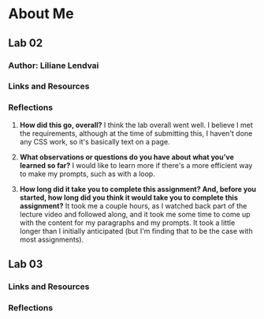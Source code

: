 # About Me

## Lab 02

### Author: Liliane Lendvai

### Links and Resources

### Reflections

1. **How did this go, overall?**
I think the lab overall went well. I believe I met the requirements, although at the time of submitting this, I haven't done any CSS work, so it's basically text on a page. 

2. **What observations or questions do you have about what you’ve learned so far?**
I would like to learn more if there's a more efficient way to make my prompts, such as with a loop.

3. **How long did it take you to complete this assignment? And, before you started, how long did you think it would take you to complete this assignment?**
It took me a couple hours, as I watched back part of the lecture video and followed along, and it took me some time to come up with the content for my paragraphs and my prompts. It took a little longer than I initially anticipated (but I'm finding that to be the case with most assignments).

## Lab 03

### Links and Resources

### Reflections
